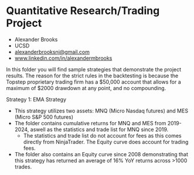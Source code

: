 # Quantitative Research/Trading Project

- Alexander Brooks
- UCSD
- alexanderbrooksnj@gmail.com
- www.linkedin.com/in/alexandermbrooks

In this folder you will find sample strategies that demonstrate the project results. 
The reason for the strict rules in the backtesting is because the Topstep proprietary trading firm has a $50,000 account that allows for a maximum of $2000 drawdown at any point, and no compounding.

Strategy 1: EMA Strategy
- This strategy utilizes two assets: MNQ (Micro Nasdaq futures) and MES (Micro S&P 500 futures)
- The folder contains cumulative returns for MNQ and MES from 2019-2024, aswell as the statistics and trade list for MNQ since 2019.
  - The statistics and trade list do not account for fees as this comes directly from NinjaTrader. The Equity curve does account for trading fees.
- The folder also contains an Equity curve since 2008 demonstrating that this strategy has returned an average of 16% YoY returns across >1000 trades.


